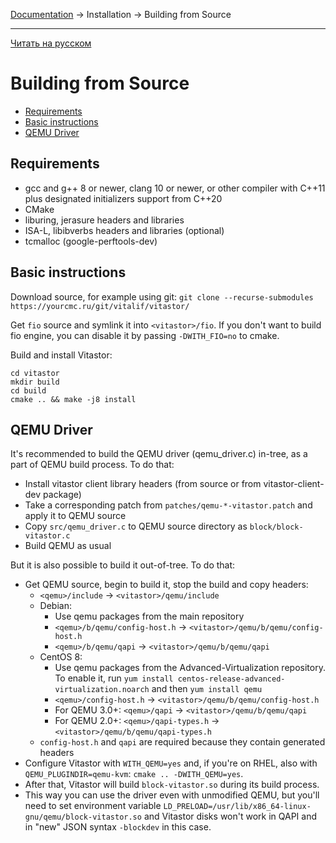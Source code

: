 [Documentation](../../README.md#documentation) → Installation → Building from Source

-----

[Читать на русском](source.ru.md)

# Building from Source

- [Requirements](#requirements)
- [Basic instructions](#basic-instructions)
- [QEMU Driver](#qemu-driver)

## Requirements

- gcc and g++ 8 or newer, clang 10 or newer, or other compiler with C++11 plus
  designated initializers support from C++20
- CMake
- liburing, jerasure headers and libraries
- ISA-L, libibverbs headers and libraries (optional)
- tcmalloc (google-perftools-dev)

## Basic instructions

Download source, for example using git: `git clone --recurse-submodules https://yourcmc.ru/git/vitalif/vitastor/`

Get `fio` source and symlink it into `<vitastor>/fio`. If you don't want to build fio engine,
you can disable it by passing `-DWITH_FIO=no` to cmake.

Build and install Vitastor:

```
cd vitastor
mkdir build
cd build
cmake .. && make -j8 install
```

## QEMU Driver

It's recommended to build the QEMU driver (qemu_driver.c) in-tree, as a part of
QEMU build process. To do that:
- Install vitastor client library headers (from source or from vitastor-client-dev package)
- Take a corresponding patch from `patches/qemu-*-vitastor.patch` and apply it to QEMU source
- Copy `src/qemu_driver.c` to QEMU source directory as `block/block-vitastor.c`
- Build QEMU as usual

But it is also possible to build it out-of-tree. To do that:
- Get QEMU source, begin to build it, stop the build and copy headers:
   - `<qemu>/include` &rarr; `<vitastor>/qemu/include`
   - Debian:
      * Use qemu packages from the main repository
      * `<qemu>/b/qemu/config-host.h` &rarr; `<vitastor>/qemu/b/qemu/config-host.h`
      * `<qemu>/b/qemu/qapi` &rarr; `<vitastor>/qemu/b/qemu/qapi`
   - CentOS 8:
      * Use qemu packages from the Advanced-Virtualization repository. To enable it, run
        `yum install centos-release-advanced-virtualization.noarch` and then `yum install qemu`
      * `<qemu>/config-host.h` &rarr; `<vitastor>/qemu/b/qemu/config-host.h`
      * For QEMU 3.0+: `<qemu>/qapi` &rarr; `<vitastor>/qemu/b/qemu/qapi`
      * For QEMU 2.0+: `<qemu>/qapi-types.h` &rarr; `<vitastor>/qemu/b/qemu/qapi-types.h`
   - `config-host.h` and `qapi` are required because they contain generated headers
- Configure Vitastor with `WITH_QEMU=yes` and, if you're on RHEL, also with `QEMU_PLUGINDIR=qemu-kvm`:
  `cmake .. -DWITH_QEMU=yes`.
- After that, Vitastor will build `block-vitastor.so` during its build process.
- This way you can use the driver even with unmodified QEMU, but you'll need to set
  environment variable `LD_PRELOAD=/usr/lib/x86_64-linux-gnu/qemu/block-vitastor.so`
  and Vitastor disks won't work in QAPI and in "new" JSON syntax `-blockdev` in this case.

